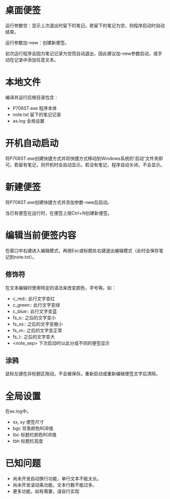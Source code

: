 # 桌面便签

运行参数空：显示上次退出时留下的笔记。若留下的笔记为空，则程序启动时自动结束。

运行参数加-new：创建新便签。

初次运行程序会因为笔记记录为空而自动退出，因此建议加-new参数启动，或手动在记录中添加任意文本。


# 本地文件

编译并运行后根目录包含：
 + P708ST.exe  程序本体
 + note.txt  留下的笔记记录
 + as.log  全局设置

# 开机自动启动

将P708ST.exe创建快捷方式并将快捷方式移动到Windows系统的'启动'文件夹即可。若留有笔记，则开机时会自动显示。若没有笔记，程序自动关闭，不会显示。

# 新建便签

将P708ST.exe创建快捷方式并添加参数-new后启动。

当已有便签在运行时，在便签上按Ctrl+N创建新便签。

# 编辑当前便签内容

在窗口中右键进入编辑模式，再按Esc或标题处右键退出编辑模式（此时会保存笔记到note.txt）。

## 修饰符

在文本编辑时使用特定的语法来改变颜色，字号等。如：
 + c_red::    此行文字变红
 + c_green::    此行文字变绿
 + c_blue::    此行文字变蓝
 + fs_s::    之后的文字变小
 + fs_xs::    之后的文字变极小
 + fs_m::    之后的文字变正常
 + fs_l::    之后的文字变大
 + <note_sep>    下次启动时以此分成不同的便签显示

## 涂鸦

鼠标左键在非标题区拖动。不会被保存。重新启动或重新编辑便签文字后清除。

# 全局设置

在as.log中。
 + sx, sy    便签尺寸
 + bgc    背景颜色RGB值
 + tbc    标题栏颜色RGB值
 + tbh    标题栏高度

# 已知问题

 + 尚未开发自动换行功能，单行文本不能太长。
 + 尚未开发滚动条功能，文本行数不能过多。
 + 更多功能，如有需要，请自行实现
 

